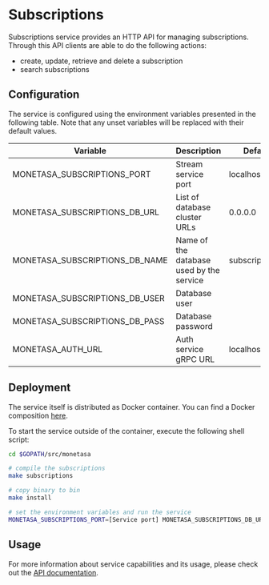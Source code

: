 # Subscriptions

Subscriptions service provides an HTTP API for managing subscriptions.
Through this API clients are able to do the following
actions:

- create, update, retrieve and delete a subscription
- search subscriptions

## Configuration

The service is configured using the environment variables presented in the
following table. Note that any unset variables will be replaced with their
default values.

| Variable                       | Description                              | Default        |
|--------------------------------|------------------------------------------|----------------|
| MONETASA_SUBSCRIPTIONS_PORT    | Stream service port                      | localhost      |
| MONETASA_SUBSCRIPTIONS_DB_URL  | List of database cluster URLs            | 0.0.0.0        |
| MONETASA_SUBSCRIPTIONS_DB_NAME | Name of the database used by the service | subscriptions  |
| MONETASA_SUBSCRIPTIONS_DB_USER | Database user                            |                |
| MONETASA_SUBSCRIPTIONS_DB_PASS | Database password                        |                |
| MONETASA_AUTH_URL              | Auth service gRPC URL                    | localhost:8081 |

## Deployment

The service itself is distributed as Docker container. You can find a Docker composition
[here](../docker/docker-compose.yml).

To start the service outside of the container, execute the following shell script:

```bash
cd $GOPATH/src/monetasa

# compile the subscriptions
make subscriptions

# copy binary to bin
make install

# set the environment variables and run the service
MONETASA_SUBSCRIPTIONS_PORT=[Service port] MONETASA_SUBSCRIPTIONS_DB_URL=[List of database cluster URLs] MONETASA_SUBSCRIPTIONS_DB_NAME=[Name of the database used by the service] MONETASA_SUBSCRIPTIONS_DB_USER=[Database user] MONETASA_SUBSCRIPTIONS_DB_PASS=[Database password] MONETASA_AUTH_URL=[Auth service gRPC URL] $GOBIN/monetasa-subscriptions
```

## Usage

For more information about service capabilities and its usage, please check out
the [API documentation](swagger.yml).
